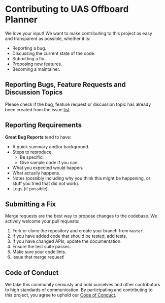 # Contributing to UAS Offboard Planner

We love your input! We want to make contributing to this project as easy and transparent as possible, whether it is:

- Reporting a bug.
- Discussing the current state of the code.
- Submitting a fix.
- Proposing new features.
- Becoming a maintainer.

## Reporting Bugs, Feature Requests and Discussion Topics

Please check if the bug, feature request or discussion topic has already been created from the issue [list](https://gitlab.com/qut-asl-upo/uas_offboard_planner/-/issues).

## Reporting Requirements

**Great Bug Reports** tend to have:

- A quick summary and/or background.
- Steps to reproduce.
  - Be specific!
  - Give sample code if you can.
- What you expected would happen.
- What actually happens.
- Notes (possibly including why you think this might be happening, or stuff you tried that did not work).
- Logs (if possible).

## Submitting a Fix
Merge requests are the best way to propose changes to the codebase.
We actively welcome your pull requests:

1. Fork or clone the repository and create your branch from `master`.
2. If you have added code that should be tested, add tests.
3. If you have changed APIs, update the documentation.
4. Ensure the test suite passes.
5. Make sure your code lints.
6. Issue that merge request!

## Code of Conduct
We take this community seriously and hold ourselves and other contributors to high standards of communication.
By participating and contributing to this project, you agree to uphold our [Code of Conduct](CODE_OF_CONDUCT.md).
